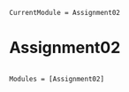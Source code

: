 ```@meta
CurrentModule = Assignment02
```

# Assignment02

```@index
```

```@autodocs
Modules = [Assignment02]
```
